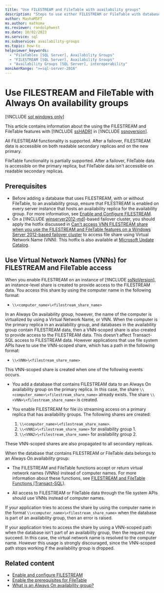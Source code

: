 ```yaml
---
title: "Use FILESTREAM and FileTable with availability groups"
description: "Steps to use either FILESTREAM or FileTable with databases participating in an Always On availability group."
author: MashaMSFT
ms.author: mathoma
ms.reviewer: randolphwest
ms.date: 10/02/2023
ms.service: sql
ms.subservice: availability-groups
ms.topic: how-to
helpviewer_keywords:
  - "FileTables [SQL Server], Availability Groups"
  - "FILESTREAM [SQL Server], Availability Groups"
  - "Availability Groups [SQL Server], interoperability"
monikerRange: ">=sql-server-2016"
---
```

# Use FILESTREAM and FileTable with Always On availability groups

[!INCLUDE [sql windows only](../../../includes/applies-to-version/sql-windows-only.md)]

This article contains information about the using the FILESTREAM and FileTable features with [!INCLUDE [ssHADR](../../../includes/sshadr-md.md)] in [!INCLUDE [ssnoversion](../../../includes/ssnoversion-md.md)].

All FILESTREAM functionality is supported. After a failover, FILESTREAM data is accessible on both readable secondary replicas and on the new primary.

FileTable functionality is partially supported. After a failover, FileTable data is accessible on the primary replica, but FileTable data isn't accessible on readable secondary replicas.

## Prerequisites

- Before adding a database that uses FILESTREAM, with or without FileTable, to an availability group, ensure that FILESTREAM is enabled on every server instance that hosts an availability replica for the availability group. For more information, see [Enable and Configure FILESTREAM](../../../relational-databases/blob/enable-and-configure-filestream.md).
- On a [!INCLUDE [winserver2012-md](../../../includes/winserver2012-md.md)]-based failover cluster, you should apply the hotfix discussed in [Can't access VNN FILESTREAM share when you use the FILESTREAM and FileTable features on a Windows Server 2012-based failover cluster](https://support.microsoft.com/topic/can-t-access-vnn-filestream-share-when-you-use-the-filestream-and-filetable-features-on-a-windows-server-2012-based-failover-cluster-55e0d990-33ec-5097-5e95-4afa145a1bfa) to access file share using Virtual Network Name (VNN). This hotfix is also available at [Microsoft Update Catalog](https://catalog.update.microsoft.com/search.aspx?q=2835620).

## <a id="vnn"></a> Use Virtual Network Names (VNNs) for FILESTREAM and FileTable access

When you enable FILESTREAM on an instance of [!INCLUDE [ssNoVersion](../../../includes/ssnoversion-md.md)], an instance-level share is created to provide access to the FILESTREAM data. You access this share by using the computer name in the following format:

- `\\<computer_name>\<filestream_share_name>`

In an Always On availability group, however, the name of the computer is virtualized by using a Virtual Network Name, or VNN. When the computer is the primary replica in an availability group, and databases in the availability group contain FILESTREAM data, then a VNN-scoped share is also created to provide access to the FILESTREAM data. This doesn't affect Transact-SQL access to FILESTREAM data. However applications that use file system APIs have to use the VNN-scoped share, which has a path in the following format:

- `\\<VNN>\<filestream_share_name>`

This VNN-scoped share is created when one of the following events occurs.

- You add a database that contains FILESTREAM data to an Always On availability group on the primary replica. In this case, the share `\\<computer_name>\<filestream_share_name>` already exists. The share `\\<VNN>\<filestream_share_name>` is created.

- You enable FILESTREAM for file i/o streaming access on a primary replica that has availability groups. The following shares are created:

  1. `\\<computer_name>\<filestream_share_name>`.
  1. `\\<VNN1>\<filestream_share_name>` for availability group 1.
  1. `\\<VNN2>\<filestream_share_name>` for availability group 2.

These VNN-scoped shares are also propagated to all secondary replicas.

When the database that contains FILESTREAM or FileTable data belongs to an Always On availability group:

- The FILESTREAM and FileTable functions accept or return virtual network names (VNNs) instead of computer names. For more information about these functions, see [FILESTREAM and FileTable Functions (Transact-SQL)](../../../relational-databases/system-functions/filestream-and-filetable-functions-transact-sql.md).

- All access to FILESTREAM or FileTable data through the file system APIs should use VNNs instead of computer names.

If your application tries to access the share by using the computer name in the format `\\<computer_name>\<filestream_share_name>` when the database is part of an availability group, then an error is raised.

If your application tries to access the share by using a VNN-scoped path when the database isn't part of an availability group, then the request may succeed. In this case, the virtual network name is resolved to the computer name. However this usage is strongly discouraged, since the VNN-scoped path stops working if the availability group is dropped.

## Related content

- [Enable and configure FILESTREAM](../../../relational-databases/blob/enable-and-configure-filestream.md)
- [Enable the prerequisites for FileTable](../../../relational-databases/blob/enable-the-prerequisites-for-filetable.md)
- [What is an Always On availability group?](overview-of-always-on-availability-groups-sql-server.md)
